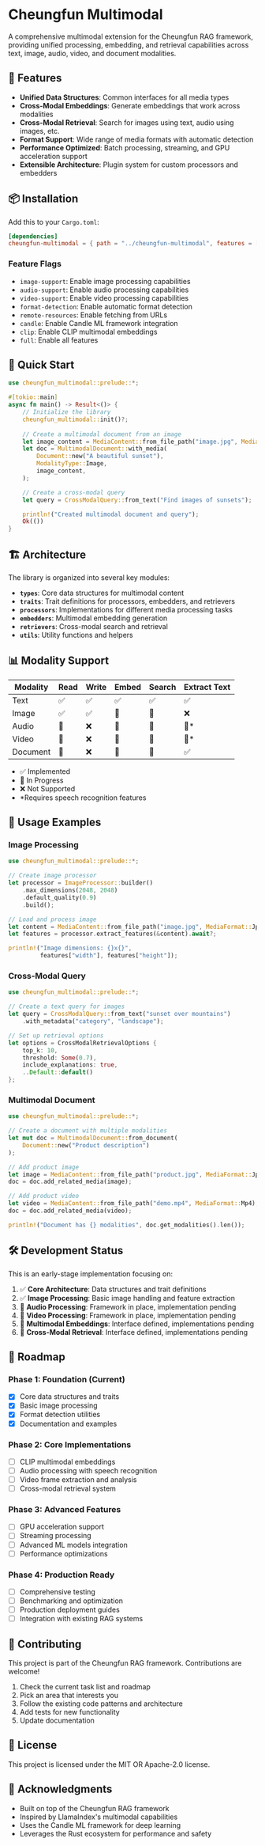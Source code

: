 # Cheungfun Multimodal

A comprehensive multimodal extension for the Cheungfun RAG framework, providing unified processing, embedding, and retrieval capabilities across text, image, audio, video, and document modalities.

## 🚀 Features

- **Unified Data Structures**: Common interfaces for all media types
- **Cross-Modal Embeddings**: Generate embeddings that work across modalities  
- **Cross-Modal Retrieval**: Search for images using text, audio using images, etc.
- **Format Support**: Wide range of media formats with automatic detection
- **Performance Optimized**: Batch processing, streaming, and GPU acceleration support
- **Extensible Architecture**: Plugin system for custom processors and embedders

## 📦 Installation

Add this to your `Cargo.toml`:

```toml
[dependencies]
cheungfun-multimodal = { path = "../cheungfun-multimodal", features = ["full"] }
```

### Feature Flags

- `image-support`: Enable image processing capabilities
- `audio-support`: Enable audio processing capabilities  
- `video-support`: Enable video processing capabilities
- `format-detection`: Enable automatic format detection
- `remote-resources`: Enable fetching from URLs
- `candle`: Enable Candle ML framework integration
- `clip`: Enable CLIP multimodal embeddings
- `full`: Enable all features

## 🎯 Quick Start

```rust
use cheungfun_multimodal::prelude::*;

#[tokio::main]
async fn main() -> Result<()> {
    // Initialize the library
    cheungfun_multimodal::init()?;
    
    // Create a multimodal document from an image
    let image_content = MediaContent::from_file_path("image.jpg", MediaFormat::Jpeg);
    let doc = MultimodalDocument::with_media(
        Document::new("A beautiful sunset"),
        ModalityType::Image,
        image_content,
    );

    // Create a cross-modal query
    let query = CrossModalQuery::from_text("Find images of sunsets");

    println!("Created multimodal document and query");
    Ok(())
}
```

## 🏗️ Architecture

The library is organized into several key modules:

- **`types`**: Core data structures for multimodal content
- **`traits`**: Trait definitions for processors, embedders, and retrievers
- **`processors`**: Implementations for different media processing tasks
- **`embedders`**: Multimodal embedding generation
- **`retrievers`**: Cross-modal search and retrieval
- **`utils`**: Utility functions and helpers

## 📊 Modality Support

| Modality | Read | Write | Embed | Search | Extract Text |
|----------|------|-------|-------|--------|--------------|
| Text     | ✅   | ✅    | ✅    | ✅     | ✅           |
| Image    | ✅   | ✅    | 🚧    | 🚧     | ❌           |
| Audio    | 🚧   | ❌    | 🚧    | 🚧     | 🚧*          |
| Video    | 🚧   | ❌    | 🚧    | 🚧     | 🚧*          |
| Document | 🚧   | ❌    | 🚧    | 🚧     | ✅           |

- ✅ Implemented
- 🚧 In Progress  
- ❌ Not Supported
- *Requires speech recognition features

## 🔧 Usage Examples

### Image Processing

```rust
use cheungfun_multimodal::prelude::*;

// Create image processor
let processor = ImageProcessor::builder()
    .max_dimensions(2048, 2048)
    .default_quality(0.9)
    .build();

// Load and process image
let content = MediaContent::from_file_path("image.jpg", MediaFormat::Jpeg);
let features = processor.extract_features(&content).await?;

println!("Image dimensions: {}x{}", 
         features["width"], features["height"]);
```

### Cross-Modal Query

```rust
use cheungfun_multimodal::prelude::*;

// Create a text query for images
let query = CrossModalQuery::from_text("sunset over mountains")
    .with_metadata("category", "landscape");

// Set up retrieval options
let options = CrossModalRetrievalOptions {
    top_k: 10,
    threshold: Some(0.7),
    include_explanations: true,
    ..Default::default()
};
```

### Multimodal Document

```rust
use cheungfun_multimodal::prelude::*;

// Create a document with multiple modalities
let mut doc = MultimodalDocument::from_document(
    Document::new("Product description")
);

// Add product image
let image = MediaContent::from_file_path("product.jpg", MediaFormat::Jpeg);
doc = doc.add_related_media(image);

// Add product video
let video = MediaContent::from_file_path("demo.mp4", MediaFormat::Mp4);
doc = doc.add_related_media(video);

println!("Document has {} modalities", doc.get_modalities().len());
```

## 🛠️ Development Status

This is an early-stage implementation focusing on:

1. ✅ **Core Architecture**: Data structures and trait definitions
2. ✅ **Image Processing**: Basic image handling and feature extraction
3. 🚧 **Audio Processing**: Framework in place, implementation pending
4. 🚧 **Video Processing**: Framework in place, implementation pending  
5. 🚧 **Multimodal Embeddings**: Interface defined, implementations pending
6. 🚧 **Cross-Modal Retrieval**: Interface defined, implementations pending

## 🔮 Roadmap

### Phase 1: Foundation (Current)
- [x] Core data structures and traits
- [x] Basic image processing
- [x] Format detection utilities
- [x] Documentation and examples

### Phase 2: Core Implementations
- [ ] CLIP multimodal embeddings
- [ ] Audio processing with speech recognition
- [ ] Video frame extraction and analysis
- [ ] Cross-modal retrieval system

### Phase 3: Advanced Features
- [ ] GPU acceleration support
- [ ] Streaming processing
- [ ] Advanced ML models integration
- [ ] Performance optimizations

### Phase 4: Production Ready
- [ ] Comprehensive testing
- [ ] Benchmarking and optimization
- [ ] Production deployment guides
- [ ] Integration with existing RAG systems

## 🤝 Contributing

This project is part of the Cheungfun RAG framework. Contributions are welcome!

1. Check the current task list and roadmap
2. Pick an area that interests you
3. Follow the existing code patterns and architecture
4. Add tests for new functionality
5. Update documentation

## 📄 License

This project is licensed under the MIT OR Apache-2.0 license.

## 🙏 Acknowledgments

- Built on top of the Cheungfun RAG framework
- Inspired by LlamaIndex's multimodal capabilities
- Uses the Candle ML framework for deep learning
- Leverages the Rust ecosystem for performance and safety
